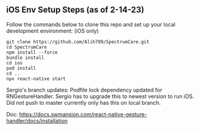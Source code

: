 ## iOS Env Setup Steps (as of 2-14-23)
Follow the commands below to clone this repo and set up your local development environment: (iOS only)

```
git clone https://github.com/Alih789/SpectrumCare.git
cd SpectrumCare
npm install --force
bundle install
cd ios
pod install
cd ..
npx react-native start
```

Sergio's branch updates:
Podfile lock dependency updated for RNGestureHandler. Sergio has to upgrade this to newest
version to run iOS. Did not push to master currently only has this on local branch.

Doc: https://docs.swmansion.com/react-native-gesture-handler/docs/installation
